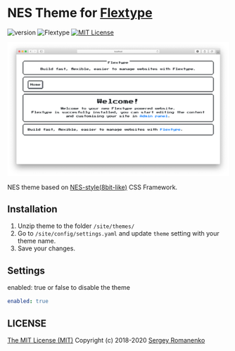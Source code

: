 # NES Theme for [Flextype](http://flextype.org/)
![version](https://img.shields.io/badge/version-1.2.0-brightgreen.svg?style=flat-square "Version")
![Flextype](https://img.shields.io/badge/Flextype-0.9.6-green.svg?style=flat-square "Flextype Version")
[![MIT License](https://img.shields.io/badge/license-MIT-blue.svg?style=flat-square)](https://github.com/flextype-themes/nes/blob/master/LICENSE.txt)

![preview](preview.png)

NES theme based on [NES-style(8bit-like)](https://nostalgic-css.github.io/NES.css/) CSS Framework.

## Installation
1. Unzip theme to the folder `/site/themes/`
2. Go to `/site/config/settings.yaml` and update `theme` setting with your theme name.
3. Save your changes.

## Settings
enabled: true or false to disable the theme

```yaml
enabled: true
```

## LICENSE
[The MIT License (MIT)](https://github.com/flextype-themes/nes/blob/master/LICENSE) Copyright (c) 2018-2020 [Sergey Romanenko](https://github.com/Awilum)
